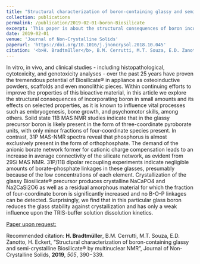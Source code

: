 ```yaml
---
title: "Structural characterization of boron-containing glassy and semi-crystalline Biosilicate® by multinuclear NMR"
collection: publications
permalink: /publication/2019-02-01-boron-Biosilicate
excerpt: 'This paper is about the structural consequences of boron incorporation into glasses and glass-ceramics with the Biosilicate® formulation.'
date: 2019-02-01
venue: 'Journal of Non-Crystalline Solids'
paperurl: 'https://doi.org/10.1016/j.jnoncrysol.2018.10.045'
citation: '<b>H. Bradtmüller</b>, B.M. Cerrutti, M.T. Souza, E.D. Zanotto, H. Eckert, “Structural characterization of boron-containing glassy and semi-crystalline Biosilicate® by multinuclear NMR”, Journal of Non-Crystalline Solids, <b>2019</b>, <i>505</i>, 390−339.'
---
```

In vitro, in vivo, and clinical studies - including histopathological, cytotoxicity, and genotoxicity analyses - over the past 25 years have proven the tremendous potential of Biosilicate® in appliance as osteoinductive powders, scaffolds and even monolithic pieces. Within continuing efforts to improve the properties of this bioactive material, in this article we explore the structural consequences of incorporating boron in small amounts and its effects on selected properties, as it is known to influence vital processes such as embryogenesis, bone growth, and psychomotor skills, among others. Solid state 11B MAS NMR studies indicate that in the glassy precursor boron is likely present in the form of three-coordinate pyroborate units, with only minor fractions of four-coordinate species present. In contrast, 31P MAS-NMR spectra reveal that phosphorus is almost exclusively present in the form of orthophosphate. The demand of the anionic borate network former for cationic charge compensation leads to an increase in average connectivity of the silicate network, as evident from 29Si MAS NMR. 31P/11B dipolar recoupling experiments indicate negligible amounts of borate–phosphate linkages in these glasses, presumably because of the low concentrations of each element. Crystallization of the glassy Biosilicate® precursor produces crystalline NaCaPO4 and Na2CaSi2O6 as well as a residual amorphous material for which the fraction of four-coordinate boron is significantly increased and no B-O-P linkages can be detected. Surprisingly, we find that in this particular glass boron reduces the glass stability against crystallization and has only a weak influence upon the TRIS-buffer solution dissolution kinetics.

[Paper upon request:](@mailto:mail@bradtmueller.net)

Recommended citation: <b>H. Bradtmüller</b>, B.M. Cerrutti, M.T. Souza, E.D. Zanotto, H. Eckert, “Structural characterization of boron-containing glassy and semi-crystalline Biosilicate® by multinuclear NMR”, Journal of Non-Crystalline Solids, **2019**, *505*, 390−339.